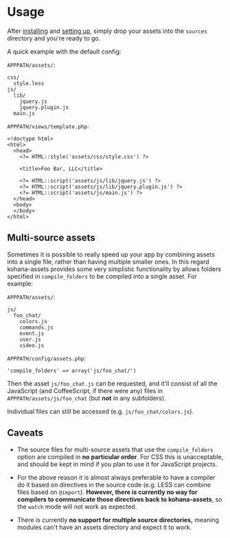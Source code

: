 # Usage

After [installing](install) and [setting up](config), simply drop your assets
into the `sources` directory and you're ready to go.

A quick example with the default config:

`APPPATH/assets/`:

    css/
      style.less
    js/
      lib/
        jquery.js
        jquery.plugin.js
      main.js

`APPPATH/views/template.php`:

    <!doctype html>
    <html>
      <head>
        <?= HTML::style('assets/css/style.css') ?>

        <title>Foo Bar, LLC</title>

        <?= HTML::script('assets/js/lib/jquery.js') ?>
        <?= HTML::script('assets/js/lib/jquery.plugin.js') ?>
        <?= HTML::script('assets/js/main.js') ?>
      </head>
      <body>
      </body>
    </html>


## Multi-source assets

Sometimes it is possible to really speed up your app by combining assets into
a single file, rather than having multiple smaller ones. In this regard 
kohana-assets provides some very simplistic functionality by allows folders 
specified in `compile_folders` to be compiled into a single asset. For example:

`APPPATH/assets/`:

    js/
      foo_chat/
        colors.js
        commands.js
        event.js
        user.js
        video.js

`APPPATH/config/assets.php`:

    'compile_folders' => array('js/foo_chat/')

Then the asset `js/foo_chat.js` can be requested, and it'll consist of all the
JavaScript (and CoffeeScript, if there were any) files in `APPPATH/assets/js/foo_chat`
(but **not** in any subfolders).

Individual files can still be accessed (e.g. `js/foo_chat/colors.js`).

## Caveats

  - The source files for multi-source assets that use the `compile_folders` 
    option are compiled in **no particular order**. For CSS this is unacceptable,
    and should be kept in mind if you plan to use it for JavaScript projects.

  - For the above reason it is almost always preferable to have a compiler do it
    based on directives in the source code (e.g. LESS can combine files based on
    `@import`). **However, there is currently no way for compilers to communicate those
    directives back to kohana-assets**, so the `watch` mode will not work as expected.

  - There is currently **no support for multiple source directories,** meaning
    modules can't have an assets directory and expect it to work.
